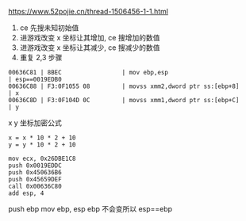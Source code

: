 https://www.52pojie.cn/thread-1506456-1-1.html

1. ce 先搜未知初始值
2. 进游戏改变 x 坐标让其增加, ce 搜增加的数值
3. 进游戏改变 x 坐标让其减少, ce 搜减少的数值
4. 重复 2,3 步骤

```
00636C81 | 8BEC                 | mov ebp,esp                              | esp==0019EDB0
00636C88 | F3:0F1055 08         | movss xmm2,dword ptr ss:[ebp+8]          | x
00636C8D | F3:0F104D 0C         | movss xmm1,dword ptr ss:[ebp+C]          | y
```

x y 坐标加密公式

```
x = x * 10 * 2 + 10
y = y * 10 * 2 + 10
```

```x86asm
mov ecx, 0x26DBE1C8
push 0x0019EDDC
push 0x450636B6
push 0x45659DEF
call 0x00636C80
add esp, 4
```

push ebp
mov ebp, esp
ebp 不会变所以 esp==ebp
